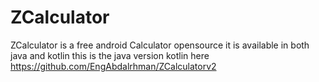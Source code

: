 # ZCalculator
ZCalculator is a free android Calculator opensource it is available in both java and kotlin
this is the java version
kotlin here https://github.com/EngAbdalrhman/ZCalculatorv2
